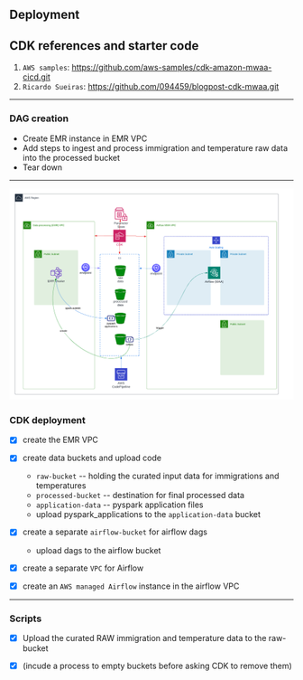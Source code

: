 ## Deployment



## CDK references and starter code
1. `AWS samples`:  https://github.com/aws-samples/cdk-amazon-mwaa-cicd.git
2. `Ricardo Sueiras`: https://github.com/094459/blogpost-cdk-mwaa.git

---

### DAG creation
- Create EMR instance in EMR VPC
- Add steps to ingest and process immigration and temperature raw data into the processed bucket
- Tear down

---

![](deployment.png)

### CDK deployment
- [x] create the EMR VPC


- [x] create data buckets and upload code
  - `raw-bucket` -- holding the curated input data for immigrations and temperatures
  - `processed-bucket` -- destination for final processed data
  - `application-data` -- pyspark application files 
  - upload pyspark_applications to the `application-data` bucket


- [x] create a separate `airflow-bucket` for airflow dags
  - upload dags to the airflow bucket


- [x] create a separate `VPC` for Airflow


- [x] create an `AWS managed Airflow` instance in the airflow VPC

---

### Scripts
- [x] Upload the curated RAW immigration and temperature data to the raw-bucket
- [x] (incude a process to empty buckets before asking CDK to remove them)

